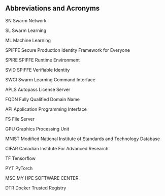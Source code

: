 ## Abbreviations and Acronyms

SN		Swarm Network

SL		Swarm Learning

ML		Machine Learning

SPIFFE		Secure Production Identity Framework for Everyone	

SPIRE		SPIFFE Runtime Environment

SVID		SPIFFE Verifiable Identity

SWCI		Swarm Learning Command Interface

APLS		Autopass License Server

FQDN		Fully Qualified Domain Name

API		Application Programming Interface

FS		File Server

GPU		Graphics Processing Unit

MNIST		Modified National Institute of Standards and Technology Database

CIFAR		Canadian Institute For Advanced Research

TF		Tensorflow

PYT		PyTorch

MSC		MY HPE SOFTWARE CENTER

DTR		Docker Trusted Registry
